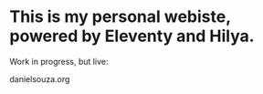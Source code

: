 # This is my personal webiste, powered by Eleventy and Hilya.

Work in progress, but live:

danielsouza.org




